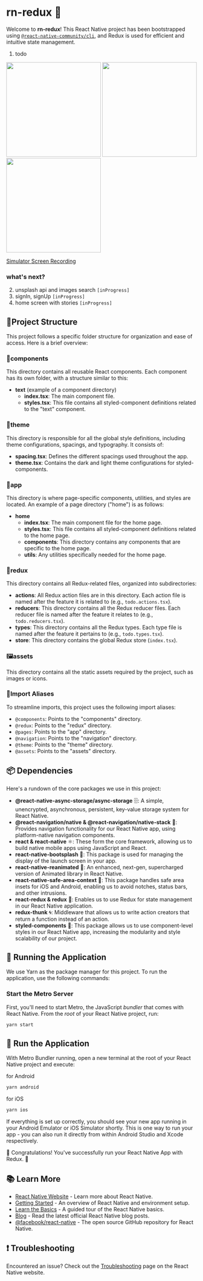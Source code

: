 # rn-redux 🚀

Welcome to **rn-redux**! This React Native project has been bootstrapped using [`@react-native-community/cli`](https://github.com/react-native-community/cli), and Redux is used for efficient and intuitive state management.
1. todo
<p float="left">
  <img src="/images/Screenshot-1.png" width="250" />
  <img src="/images/Screenshot-2.png" width="250" /> 
  <img src="/images/Screenshot-3.png" width="250" />
</p>

<a href="https://vimeo.com/849956455?share=copy" target="_blank">Simulator Screen Recording</a>

### what's next?
2. unsplash api and images search ```[inProgress]```
3. signIn, signUp ```[inProgress]```
4. home screen with stories ```[inProgress]```
 
## 📁Project Structure

This project follows a specific folder structure for organization and ease of access. Here is a brief overview:

### 🧩components

This directory contains all reusable React components. Each component has its own folder, with a structure similar to this:

- **text** (example of a component directory)
  - **index.tsx**: The main component file.
  - **styles.tsx**: This file contains all styled-component definitions related to the "text" component.

### 🎨theme

This directory is responsible for all the global style definitions, including theme configurations, spacings, and typography. It consists of:

- **spacing.tsx**: Defines the different spacings used throughout the app.
- **theme.tsx**: Contains the dark and light theme configurations for styled-components.

### 📱app

This directory is where page-specific components, utilities, and styles are located. An example of a page directory ("home") is as follows:

- **home**
  - **index.tsx**: The main component file for the home page.
  - **styles.tsx**: This file contains all styled-component definitions related to the home page.
  - **components**: This directory contains any components that are specific to the home page.
  - **utils**: Any utilities specifically needed for the home page.

### 🔄redux

This directory contains all Redux-related files, organized into subdirectories:

- **actions**: All Redux action files are in this directory. Each action file is named after the feature it is related to (e.g., `todo.actions.tsx`).
- **reducers**: This directory contains all the Redux reducer files. Each reducer file is named after the feature it relates to (e.g., `todo.reducers.tsx`).
- **types**: This directory contains all the Redux types. Each type file is named after the feature it pertains to (e.g., `todo.types.tsx`).
- **store**: This directory contains the global Redux store (`index.tsx`).

### 🖼️assets

This directory contains all the static assets required by the project, such as images or icons.

### 🔗Import Aliases

To streamline imports, this project uses the following import aliases:

- `@components`: Points to the "components" directory.
- `@redux`: Points to the "redux" directory.
- `@pages`: Points to the "app" directory.
- `@navigation`: Points to the "navigation" directory.
- `@theme`: Points to the "theme" directory.
- `@assets`: Points to the "assets" directory.

## 📦 Dependencies

Here's a rundown of the core packages we use in this project:

- **@react-native-async-storage/async-storage** 🗄️: A simple, unencrypted, asynchronous, persistent, key-value storage system for React Native.
- **@react-navigation/native & @react-navigation/native-stack** 🧭: Provides navigation functionality for our React Native app, using platform-native navigation components.
- **react & react-native** ⚛️: These form the core framework, allowing us to build native mobile apps using JavaScript and React.
- **react-native-bootsplash** 🚀: This package is used for managing the display of the launch screen in your app.
- **react-native-reanimated** 🔄: An enhanced, next-gen, supercharged version of Animated library in React Native.
- **react-native-safe-area-context** 🥽: This package handles safe area insets for iOS and Android, enabling us to avoid notches, status bars, and other intrusions.
- **react-redux & redux** 🔄: Enables us to use Redux for state management in our React Native application.
- **redux-thunk** 🌀: Middleware that allows us to write action creators that return a function instead of an action.
- **styled-components** 💅: This package allows us to use component-level styles in our React Native app, increasing the modularity and style scalability of our project.

## 🚀 Running the Application

We use Yarn as the package manager for this project. To run the application, use the following commands:

### Start the Metro Server

First, you'll need to start Metro, the JavaScript _bundler_ that comes with React Native. From the _root_ of your React Native project, run:

```bash
yarn start
```

## 📲 Run the Application

With Metro Bundler running, open a new terminal at the root of your React Native project and execute:

for Android

```bash
yarn android
```

for iOS

```bash
yarn ios
```

If everything is set up correctly, you should see your new app running in your Android Emulator or iOS Simulator shortly. This is one way to run your app - you can also run it directly from within Android Studio and Xcode respectively.

🎉 Congratulations!
You've successfully run your React Native App with Redux. 🥳

## 📚 Learn More

- [React Native Website](https://reactnative.dev/) - Learn more about React Native.
- [Getting Started](https://reactnative.dev/docs/getting-started) - An overview of React Native and environment setup.
- [Learn the Basics](https://reactnative.dev/docs/tutorial) - A guided tour of the React Native basics.
- [Blog](https://reactnative.dev/blog) - Read the latest official React Native blog posts.
- [@facebook/react-native](https://github.com/facebook/react-native) - The open source GitHub repository for React Native.

## ❗ Troubleshooting

Encountered an issue? Check out the [Troubleshooting](https://reactnative.dev/docs/troubleshooting) page on the React Native website.
